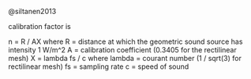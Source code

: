 @siltanen2013

calibration factor is

n = R / AX
    where
        R = distance at which the geometric sound source has intensity 1 W/m^2
        A = calibration coefficient (0.3405 for the rectilinear mesh)
        X = lambda fs / c
            where
                lambda = courant number (1 / sqrt(3) for rectilinear mesh)
                fs = sampling rate
                c = speed of sound
